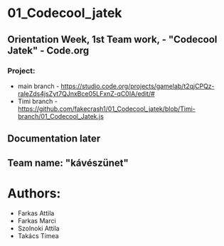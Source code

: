 # 01_Codecool_jatek
## Orientation Week, 1st Team work, - "Codecool Jatek" - Code.org

### Project: 
- main branch - https://studio.code.org/projects/gamelab/t2qjCPQz-raleZds4jsZyt7QJnxBce05LFxnZ-qC0IA/edit/#
- Timi branch - https://github.com/fakecrash1/01_Codecool_jatek/blob/Timi-branch/01_Codecool_Jatek.js



## Documentation later



## Team name: "kávészünet"

# Authors:
- Farkas Attila
- Farkas Marci
- Szolnoki Attila
- Takács Tímea
